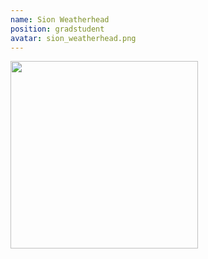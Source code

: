 ```yaml
---
name: Sion Weatherhead
position: gradstudent
avatar: sion_weatherhead.png
---
```


<img width="300" src="{{site.baseurl}}/images/people/{{page.avatar}}" data-action="zoom">

<!-- <i class="fa fa-bar-chart"></i> [Google Scholar](https://scholar.google.com.au/citations?hl=en&user=4du0aBwAAAAJ) -->
<br>
<!-- <i class="fa fa-home"></i> [Homepage](https://) -->
